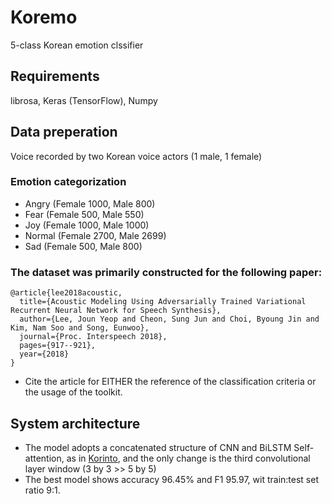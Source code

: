 # Koremo
5-class Korean emotion clssifier

## Requirements
librosa, Keras (TensorFlow), Numpy

## Data preperation
Voice recorded by two Korean voice actors (1 male, 1 female)
### Emotion categorization
* Angry (Female 1000, Male 800)
* Fear (Female 500, Male 550)
* Joy (Female 1000, Male 1000)
* Normal (Female 2700, Male 2699)
* Sad (Female 500, Male 800)
### The dataset was primarily constructed for the following paper:
```
@article{lee2018acoustic,
  title={Acoustic Modeling Using Adversarially Trained Variational Recurrent Neural Network for Speech Synthesis},
  author={Lee, Joun Yeop and Cheon, Sung Jun and Choi, Byoung Jin and Kim, Nam Soo and Song, Eunwoo},
  journal={Proc. Interspeech 2018},
  pages={917--921},
  year={2018}
}
```
* Cite the article for EITHER the reference of the classification criteria or the usage of the toolkit.

## System architecture
* The model adopts a concatenated structure of CNN and BiLSTM Self-attention, as in [Korinto](https://github.com/warnikchow/korinto), and the only change is the third convolutional layer window (3 by 3 >> 5 by 5)
* The best model shows accuracy 96.45% and F1 95.97, wit train:test set ratio 9:1.
